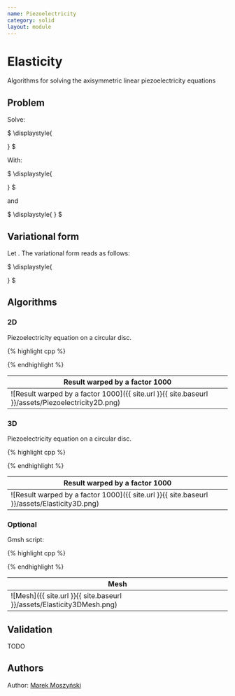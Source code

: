 ```yaml
---
name: Piezoelectricity
category: solid
layout: module
---
```


# Elasticity

Algorithms for solving the axisymmetric linear piezoelectricity equations

## Problem

Solve:

$
\displaystyle{

}
$

With:

$
\displaystyle{

}
$

and

$
\displaystyle{
}
$

## Variational form

Let . The variational form reads as follows:

$
\displaystyle{

}
$

## Algorithms

### 2D

Piezoelectricity equation on a circular disc.

{% highlight cpp %}

{% endhighlight %}

|Result warped by a factor 1000|
|--|
|![Result warped by a factor 1000]({{ site.url }}{{ site.baseurl }}/assets/Piezoelectricity2D.png)|

### 3D

Piezoelectricity equation on a circular disc.

{% highlight cpp %}


{% endhighlight %}

|Result warped by a factor 1000|
|--|
|![Result warped by a factor 1000]({{ site.url }}{{ site.baseurl }}/assets/Elasticity3D.png)|

### Optional

Gmsh script:

{% highlight cpp %}



{% endhighlight %}

|Mesh|
|--|
|![Mesh]({{ site.url }}{{ site.baseurl }}/assets/Elasticity3DMesh.png)|

## Validation

TODO

## Authors

Author: [Marek Moszyński](https://github.com/marmoszy)
